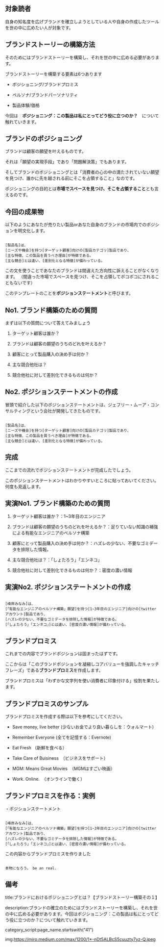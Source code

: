 



## 対象読者

自身の知名度を広げブランドを確立しようとしている人や自身の作成したツールを世の中に広めたい人が対象です。


## ブランドストーリーの構築方法

そのためにはブランドストーリーを構築し、それを世の中に広める必要があります。

ブランドストーリーを構築する要素は6つあります

- ポジショニング/ブランドプロミス

- ペルソナ/ブランドパーソナリティ

- 製品体験/価格

今回は　**ポジショニング：この製品は私にとってどう役に立つのか？**　について触れていきます。




## ブランドのポジショニング

ブランドは顧客の願望を叶えるものです。

それは「願望の実現手段」であり「問題解決策」でもあります。

そしてブランドのポジショニングとは「消費者の心の中の満たされていない願望を見つけ、誰かに先を越される前にそこを占領すること」なのです。

ポジショニングの目的とは**市場でスペースを見つけ、そこを占領すること**とも言えるのです。


## 今回の成果物

以下のようにあなたが売りたい製品orあなた自身のブランドの市場内でのポジションを明文化します。

<pre><code>
[製品名]は、
[ニーズや機会]を持つ[ターゲット顧客]向けの[製品カテゴリ]製品であり、
[主な特徴、この製品を買うべき理由]が特徴である。
[主な競合]とは違い、[差別化となる特徴]が備わっている。
</code></pre>

この文を使うことであなたのブランドは間違えた方向性に訴えることがなくなります。
（間違った市場でスペースを見つけ、そこを占領してボコボコにされることもないです）

このテンプレートのことを**ポジションステートメント**と呼びます。


## No1. ブランド構築のための質問

まずは以下の質問について答えてみましょう

1. ターゲット顧客は誰か？

1. ブランドは顧客の願望のうちのどれを叶えるか？

1. 顧客にとって製品購入の決め手は何か？

1. 主な競合他社は？

1. 競合他社に対して差別化できるものは何か？



## No2. ポジションステートメントの作成

冒頭で紹介した以下のポジションステートメントは、ジェフリー・ムーア・コンサルティングという会社が開発してきたものです。

<pre><code>
[製品名]は、
[ニーズや機会]を持つ[ターゲット顧客]向けの[製品カテゴリ]製品であり、
[主な特徴、この製品を買うべき理由]が特徴である。
[主な競合]とは違い、[差別化となる特徴]が備わっている。
</code></pre>



## 完成

ここまでの流れでポジションステートメントが完成したでしょう。

このポジションステートメントはわかりやすいところに貼っておいてください。何度も見返します。



## 実演No1. ブランド構築のための質問


1. ターゲット顧客は誰か？：1~3年目のエンジニア

2. ブランドは顧客の願望のうちのどれを叶えるか？：足りていない知識の補強による有能なエンジニアのペルソナ構築

3. 顧客にとって製品購入の決め手は何か？：ハズレの少ない、不要なゴミデータを排除した情報。

4. 主な競合他社は？：「しょたろう」「エンネコ」

5. 競合他社に対して差別化できるものは何か？：密度の濃い情報


## 実演No2. ポジションステートメントの作成


<pre><code>
[峰岸みなみ]は、
[「有能なエンジニアのペルソナ構築」願望]を持つ[1~3年目のエンジニア]向けの[twitterアカウント]製品であり、
[ハズレの少ない、不要なゴミデータを排除した情報]が特徴である。
[「しょたろう」「エンネコ」]とは違い、[密度の濃い情報]が備わっている。
</code></pre>



## ブランドプロミス

これまでの内容でブランドポジションは固まったはずです。

ここからは「このブランドポジションを凝縮しコアバリューを強調したキャッチフレーズ」である**ブランドプロミス**を作成します。

ブランドプロミスは「わずかな文字列を使い消費者に印象付ける」役割を果たします。


## ブランドプロミスのサンプル

ブランドプロミスを作成する際は以下を参考にしてください。

- Save money, live better (少ないお金でより良い暮らしを：ウォルマート)

- Remember Everyone (全てを記憶する：Evernote)

- Eat Fresh （新鮮を食べる）

- Take Care of Buisiness　（ビジネスをサポート）

- MGM: Means Great Movies　（MGMはすごい映画）

- Work. Online.　（オンラインで働く）


## ブランドプロミスを作る：実例

・ポジションステートメント

<pre><code>
[峰岸みなみ]は、
[「有能なエンジニアのペルソナ構築」願望]を持つ[1~3年目のエンジニア]向けの[twitterアカウント]製品であり、
[ハズレの少ない、不要なゴミデータを排除した情報]が特徴である。
[「しょたろう」「エンネコ」]とは違い、[密度の濃い情報]が備わっている。
</code></pre>

この内容からブランドプロミスを作りました

<pre><code>
本物になろう。 be an real.
</code></pre>



## 備考

title:ブランドにおけるポジショニングとは？【ブランドストーリー構築その１】

description:ブランドの確立のためにはブランドストーリーを構築し、それを世の中に広める必要があります。今回はポジショニング：この製品は私にとってどう役に立つのか？について触れていきます。

category_script:page_name.startswith("41")

img:https://miro.medium.com/max/1200/1*-nDt5ALBcS5cuuzty7yz-Q.jpeg


